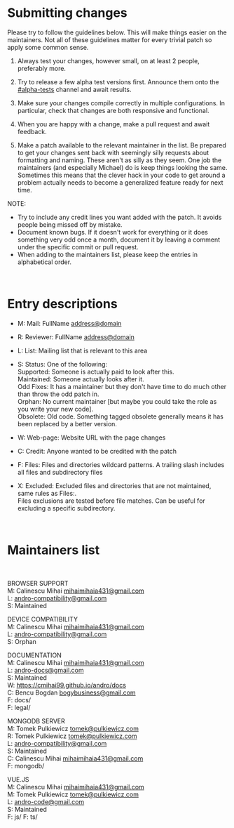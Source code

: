 # Submitting changes

Please try to follow the guidelines below. This will make things easier on the maintainers.
Not all of these guidelines matter for every trivial patch so apply some common sense.

1. Always test your changes, however small, on at least 2 people, preferably more.

1. Try to release a few alpha test versions first.
  Announce them onto the <a href="https://discord.gg/XMG9wxg5" target="_blank">#alpha-tests</a> channel and await results.

1. Make sure your changes compile correctly in multiple configurations.
  In particular, check that changes are both responsive and functional.

1. When you are happy with a change, make a pull request and await feedback.

1. Make a patch available to the relevant maintainer in the list.
  Be prepared to get your changes sent back with seemingly silly requests about formatting and naming.
  These aren't as silly as they seem. One job the maintainers (and especially Michael) do is keep things looking the same. Sometimes this means that the clever hack in your code to get around a problem
  actually needs to become a generalized feature ready for next time.

NOTE:  
- Try to include any credit lines you want added with the patch.
  It avoids people being missed off by mistake.  
- Document known bugs.
  If it doesn't work for everything or it does something very odd once a month,
  document it by leaving a comment under the specific commit or pull request.
- When adding to the maintainers list, please keep the entries in alphabetical order.

<br>

# Entry descriptions

- M: Mail: FullName <address@domain>

- R: Reviewer: FullName <address@domain>

- L: List: Mailing list that is relevant to this area

- S: Status: One of the following:  
  Supported:	Someone is actually paid to look after this.  
  Maintained:	Someone actually looks after it.  
  Odd Fixes:	It has a maintainer but they don't have time to do much other than throw the odd patch in.  
  Orphan:	    No current maintainer [but maybe you could take the role as you write your new code].  
  Obsolete:	  Old code. Something tagged obsolete generally means it has been replaced by a better version.

- W: Web-page: Website URL with the page changes

- C: Credit: Anyone wanted to be credited with the patch

- F: Files: Files and directories wildcard patterns.
  A trailing slash includes all files and subdirectory files

- X: Excluded: Excluded files and directories that are not maintained, same rules as Files:.  
  Files exclusions are tested before file matches. Can be useful for excluding a specific subdirectory.

<br>

# Maintainers list

<br>

BROWSER SUPPORT  
M: Calinescu Mihai <mihaimihaia431@gmail.com>  
L: andro-compatibility@gmail.com  
S: Maintained

DEVICE COMPATIBILITY  
M: Calinescu Mihai <mihaimihaia431@gmail.com>  
L: andro-compatibility@gmail.com  
S: Orphan

DOCUMENTATION  
M: Calinescu Mihai <mihaimihaia431@gmail.com>  
L: andro-docs@gmail.com  
S: Maintained  
W: https://cmihai99.github.io/andro/docs  
C: Bencu Bogdan <bogybusiness@gmail.com>  
F: docs/  
F: legal/

MONGODB SERVER  
M: Tomek Pulkiewicz <tomek@pulkiewicz.com>  
R: Tomek Pulkiewicz <tomek@pulkiewicz.com>    
L: andro-compatibility@gmail.com  
S: Maintained  
C: Calinescu Mihai <mihaimihaia431@gmail.com>  
F: mongodb/

VUE.JS  
M: Calinescu Mihai <mihaimihaia431@gmail.com>  
M: Tomek Pulkiewicz <tomek@pulkiewicz.com>  
L: andro-code@gmail.com  
S: Maintained  
F: js/
F: ts/